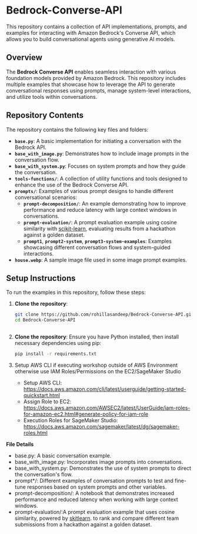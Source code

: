 # Bedrock-Converse-API

This repository contains a collection of API implementations, prompts, and examples for interacting with Amazon Bedrock's Converse API, which allows you to build conversational agents using generative AI models.

## Overview
The **Bedrock Converse API** enables seamless interaction with various foundation models provided by Amazon Bedrock. This repository includes multiple examples that showcase how to leverage the API to generate conversational responses using prompts, manage system-level interactions, and utilize tools within conversations.

## Repository Contents
The repository contains the following key files and folders:

- **`base.py`**: A basic implementation for initiating a conversation with the Bedrock API.
- **`base_with_image.py`**: Demonstrates how to include image prompts in the conversation flow.
- **`base_with_system.py`**: Focuses on system prompts and how they guide the conversation.
- **`tools-functions/`**: A collection of utility functions and tools designed to enhance the use of the Bedrock Converse API.
- **`prompts/`**: Examples of various prompt designs to handle different conversational scenarios:
  - **`prompt-decomposition/`**: An example demonstrating how to improve performance and reduce latency with large context windows in conversations.
  - **`prompt-evaluation/`**: A prompt evaluation example using cosine similarity with [scikit-learn](https://scikit-learn.org/), evaluating results from a hackathon against a golden dataset.
  - **`prompt1`**, **`prompt2-system`**, **`prompt3-system-examples`**: Examples showcasing different conversation flows and system-guided interactions.
- **`house.webp`**: A sample image file used in some image prompt examples.

## Setup Instructions
To run the examples in this repository, follow these steps:

1. **Clone the repository**:
   ```bash
   git clone https://github.com/rohillasandeep/Bedrock-Converse-API.git
   cd Bedrock-Converse-API
  
2. **Clone the repository**: Ensure you have Python installed, then install necessary dependencies using pip:
    ```bash
    pip install -r requirements.txt

3. Setup AWS CLI if executing workshop outside of AWS Environment otherwise use IAM Roles/Permissions on the EC2/SageMaker Studio

   - Setup AWS CLI: https://docs.aws.amazon.com/cli/latest/userguide/getting-started-quickstart.html
   - Assign Role to EC2: https://docs.aws.amazon.com/AWSEC2/latest/UserGuide/iam-roles-for-amazon-ec2.html#generate-policy-for-iam-role
   - Execution Roles for SageMaker Studio:  https://docs.aws.amazon.com/sagemaker/latest/dg/sagemaker-roles.html

**File Details**

- base.py: A basic conversation example.
- base_with_image.py: Incorporates image prompts into conversations.
- base_with_system.py: Demonstrates the use of system prompts to direct the conversation's flow.
- prompt*/: Different examples of conversation prompts to test and fine-tune responses based on system prompts and other variables.
- prompt-decomposition/: A notebook that demonstrates increased performance and reduced latency when working with large context windows.
- prompt-evaluation/:A prompt evaluation example that uses cosine similarity, powered by [skitlearn](https://scikit-learn.org/). to rank and compare different team submissions from a hackathon against a golden dataset.
